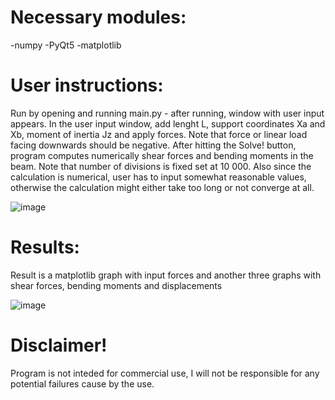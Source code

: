 # Necessary modules:
-numpy
-PyQt5
-matplotlib

# User instructions:

Run by opening and running main.py - after running, window with user input appears. In the user input window, add lenght L, support coordinates Xa and Xb, moment of inertia Jz and apply forces. Note that force or linear load facing downwards should be negative. After hitting the Solve! button, program computes numerically shear forces and bending moments in the beam. Note that number of divisions is fixed set at 10 000. Also since the calculation is numerical, user has to input somewhat reasonable values, otherwise the calculation might either take too long or not converge at all.

![image](https://user-images.githubusercontent.com/94861828/148649023-289b3766-a5f5-4034-b3ea-6193af2bb383.png)

# Results:
Result is a matplotlib graph with input forces and another three graphs with shear forces, bending moments and displacements

![image](https://user-images.githubusercontent.com/94861828/148651299-905c2f02-bc02-4626-9fcb-ba231a969bb1.png)

# Disclaimer!
Program is not inteded for commercial use, I will not be responsible for any potential failures cause by the use.





